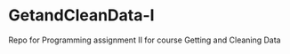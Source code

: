 GetandCleanData-I
=================

Repo for Programming assignment II for course Getting and Cleaning Data
